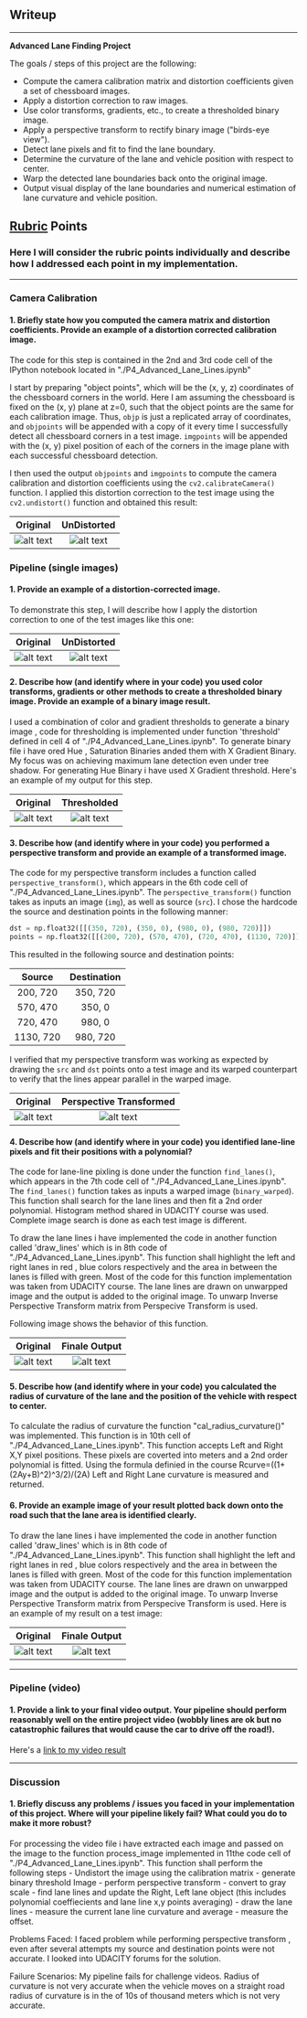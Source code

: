 ## Writeup

---

**Advanced Lane Finding Project**

The goals / steps of this project are the following:

* Compute the camera calibration matrix and distortion coefficients given a set of chessboard images.
* Apply a distortion correction to raw images.
* Use color transforms, gradients, etc., to create a thresholded binary image.
* Apply a perspective transform to rectify binary image ("birds-eye view").
* Detect lane pixels and fit to find the lane boundary.
* Determine the curvature of the lane and vehicle position with respect to center.
* Warp the detected lane boundaries back onto the original image.
* Output visual display of the lane boundaries and numerical estimation of lane curvature and vehicle position.

[//]: # (Image References)

[image1]: ./output_images/undistorted_images/calibration11.jpg "Undistorted"
[image2]: ./camera_cal/calibration2.jpg "Original Image"
[image3]: ./test_images/test5.jpg "Test Image"
[image4]: ./output_images/undistorted_images/test6.jpg "Undistorted"
[image5]: ./output_images/threshold_images/test6.jpg "Thresholded Image"
[image6]: ./output_images/perspective_images/test6.jpg "Perspective Transform"
[image7]: ./output_images/output/test6.jpg "Final Output"
[video1]: ./project_video.mp4 "Video"

## [Rubric](https://review.udacity.com/#!/rubrics/571/view) Points

### Here I will consider the rubric points individually and describe how I addressed each point in my implementation.  

---

### Camera Calibration

#### 1. Briefly state how you computed the camera matrix and distortion coefficients. Provide an example of a distortion corrected calibration image.

The code for this step is contained in the 2nd and 3rd code cell of the IPython notebook located in "./P4_Advanced_Lane_Lines.ipynb"

I start by preparing "object points", which will be the (x, y, z) coordinates of the chessboard corners in the world. Here I am assuming the chessboard is fixed on the (x, y) plane at z=0, such that the object points are the same for each calibration image.  Thus, `objp` is just a replicated array of coordinates, and `objpoints` will be appended with a copy of it every time I successfully detect all chessboard corners in a test image.  `imgpoints` will be appended with the (x, y) pixel position of each of the corners in the image plane with each successful chessboard detection.  

I then used the output `objpoints` and `imgpoints` to compute the camera calibration and distortion coefficients using the `cv2.calibrateCamera()` function.  I applied this distortion correction to the test image using the `cv2.undistort()` function and obtained this result: 

Original | UnDistorted
:--------:|:------------:
![alt text][image2] | ![alt text][image1]

### Pipeline (single images)

#### 1. Provide an example of a distortion-corrected image.

To demonstrate this step, I will describe how I apply the distortion correction to one of the test images like this one:

Original | UnDistorted
:--------:|:------------:
![alt text][image3] | ![alt text][image4]

#### 2. Describe how (and identify where in your code) you used color transforms, gradients or other methods to create a thresholded binary image.  Provide an example of a binary image result.

I used a combination of color and gradient thresholds to generate a binary image , code for thresholding is implemented under function 'threshold' defined in cell 4 of "./P4_Advanced_Lane_Lines.ipynb". To generate binary file i have ored Hue , Saturation Binaries anded them with X Gradient Binary. My focus was on achieving maximum lane detection even under tree shadow. For generating Hue Binary i have used X Gradient threshold. Here's an example of my output for this step.  

Original | Thresholded
:--------:|:------------:
![alt text][image3] | ![alt text][image5]


#### 3. Describe how (and identify where in your code) you performed a perspective transform and provide an example of a transformed image.

The code for my perspective transform includes a function called `perspective_transform()`, which appears in the 6th code cell of "./P4_Advanced_Lane_Lines.ipynb".  The `perspective_transform()` function takes as inputs an image (`img`), as well as source (`src`).  I chose the hardcode the source and destination points in the following manner:

```python
dst = np.float32([[(350, 720), (350, 0), (980, 0), (980, 720)]])
points = np.float32([[(200, 720), (570, 470), (720, 470), (1130, 720)]])
```

This resulted in the following source and destination points:

| Source        | Destination   | 
|:-------------:|:-------------:| 
| 200, 720      | 350, 720        | 
| 570, 470      | 350, 0      |
| 720, 470     | 980, 0      |
| 1130, 720      | 980, 720        |

I verified that my perspective transform was working as expected by drawing the `src` and `dst` points onto a test image and its warped counterpart to verify that the lines appear parallel in the warped image.

Original | Perspective Transformed
:--------:|:------------:
![alt text][image3] | ![alt text][image6]

#### 4. Describe how (and identify where in your code) you identified lane-line pixels and fit their positions with a polynomial?

The code for lane-line pixling is done under the function `find_lanes()`, which appears in the 7th code cell of "./P4_Advanced_Lane_Lines.ipynb".  The `find_lanes()` function takes as inputs a warped image (`binary_warped`). This function shall search for the lane lines and then fit a 2nd order polynomial. Histogram method shared in UDACITY course was used. Complete image search is done as each test image is different. 

To draw the lane lines i have implemented the code in another function called 'draw_lines' which is in 8th code of "./P4_Advanced_Lane_Lines.ipynb". This function shall highlight the left and right lanes in red , blue colors respectively and the area in between the lanes is filled with green. Most of the code for this function implementation was taken from UDACITY course. The lane lines are drawn on unwarpped image and the output is added to the original image. To unwarp Inverse Perspective Transform matrix from Perspecive Transform is used. 

Following image shows the behavior of this function. 

Original | Finale Output
:--------:|:------------:
![alt text][image3] | ![alt text][image7]

#### 5. Describe how (and identify where in your code) you calculated the radius of curvature of the lane and the position of the vehicle with respect to center.

To calculate the radius of curvature the function "cal_radius_curvature()" was implemented. This function is in 10th cell of "./P4_Advanced_Lane_Lines.ipynb". This function accepts Left and Right X,Y pixel positions. These pixels are coverted into meters and a 2nd order polynomial is fitted. Using the formula definied in the course R​curve​​=((1+(2Ay+B)^2​​)^3/2)/​(2A)​​​​​​  Left and Right Lane curvature is measured and returned. 

#### 6. Provide an example image of your result plotted back down onto the road such that the lane area is identified clearly.

To draw the lane lines i have implemented the code in another function called 'draw_lines' which is in 8th code of "./P4_Advanced_Lane_Lines.ipynb". This function shall highlight the left and right lanes in red , blue colors respectively and the area in between the lanes is filled with green. Most of the code for this function implementation was taken from UDACITY course. The lane lines are drawn on unwarpped image and the output is added to the original image. To unwarp Inverse Perspective Transform matrix from Perspecive Transform is used. Here is an example of my result on a test image:

Original | Finale Output
:--------:|:------------:
![alt text][image3] | ![alt text][image7]

---

### Pipeline (video)

#### 1. Provide a link to your final video output.  Your pipeline should perform reasonably well on the entire project video (wobbly lines are ok but no catastrophic failures that would cause the car to drive off the road!).

Here's a [link to my video result](./output_videos/project_video.mp4)

---

### Discussion

#### 1. Briefly discuss any problems / issues you faced in your implementation of this project.  Where will your pipeline likely fail?  What could you do to make it more robust?
For processing the video file i have extracted each image and passed on the image to the function process_image implemented in 11the code cell of "./P4_Advanced_Lane_Lines.ipynb". This function shall perform the following steps
    - Undistort the image using the calibration matrix
    - generate binary threshold Image 
    - perform perspective transform
    - convert to gray scale
    - find lane lines and update the Right, Left lane object (this includes polynomial coeffiecients and lane line x,y points averaging)
    - draw the lane lines 
    - measure the current lane line curvature and average 
    - measure the offset.

Problems Faced:
I faced problem while performing perspective transform , even after several attempts my source and destination points were not accurate. I looked into UDACITY forums for the solution. 

Failure Scenarios:
My pipeline fails for challenge videos. Radius of curvature is not very accurate when the vehicle moves on a straight road radius of curvature is in the of 10s of thousand meters which is not very accurate. 
